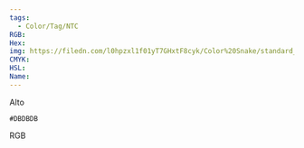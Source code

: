 ```yaml
---
tags:
  - Color/Tag/NTC
RGB:
Hex:
img: https://filedn.com/l0hpzxl1f01yT7GHxtF8cyk/Color%20Snake/standard_csv_to_svg//DBDBDB.svg
CMYK:
HSL:
Name:
---
```

Alto
```palette
#DBDBDB
```
RGB
